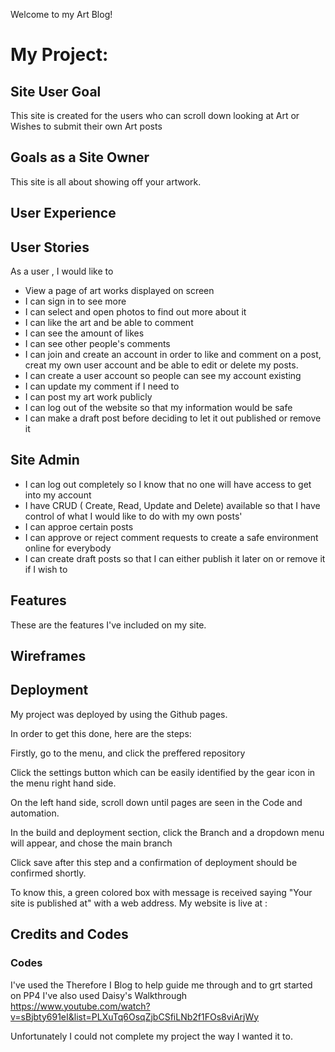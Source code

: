 Welcome to my Art Blog!

# My Project: 

## Site User Goal 
This site is created for the users who can scroll down looking at   Art or Wishes to submit their own Art posts 

## Goals as a Site Owner 
This site is all about showing off your artwork. 

## User Experience 

## User Stories 
As a user , I would like to
- View a page of art works displayed on screen
- I can sign in to see more 
- I can select and open photos to find out more about it
- I can like the art and be able to comment 
- I can see the amount of likes 
- I can see other people's comments 
- I can join and create an account in order to like and comment on a post, creat my own user account and be able to edit or delete my posts. 
- I can create a user account so people can see my account existing 
- I can update my comment if I need to 
- I can post my art work publicly 
- I can log out of the website so that my information would be safe
- I can make a draft post before deciding to let it out published or remove it 


## Site Admin

- I can log out completely so I know that no one will have access to get into my account 
- I have CRUD ( Create, Read, Update and Delete) available so that I have control of what I would like to do with my own posts'
- I can approe certain posts 
- I can approve or reject comment requests to create a safe environment online for everybody
- I can create draft posts so that I can either publish it later on or remove it if I wish to 

## Features 
These are the features I've included on my site. 


## Wireframes 


## Deployment 
My project was deployed by using the Github pages.

In order to get this done, here are the steps:

Firstly, go to the menu, and click the preffered repository

Click the settings button which can be easily identified by the gear icon in the menu right hand side.

On the left hand side, scroll down until pages are seen in the Code and automation.

In the build and deployment section, click the Branch and a dropdown menu will appear, and chose the main branch

Click save after this step and a confirmation of deployment should be confirmed shortly.

To know this, a green colored box with message is received saying "Your site is published at" with a web address. My website is live at :


## Credits and Codes
### Codes 
I've used the Therefore I Blog to help guide me through and to grt started on PP4 
I've also used Daisy's Walkthrough https://www.youtube.com/watch?v=sBjbty691eI&list=PLXuTq6OsqZjbCSfiLNb2f1FOs8viArjWy

Unfortunately I could not complete my project the way I wanted it to. 